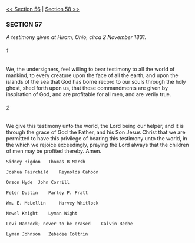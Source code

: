[<< Section 56](Section%2056)  |  [Section 58 >>](Section%2058)

### SECTION 57

*A testimony given at Hiram, Ohio, circa 2 November 1831.*

###### 1
We, the undersigners, feel willing to bear testimony to all the world of mankind, to every creature upon the face of all the earth, and upon the islands of the sea that God has borne record to our souls through the holy ghost, shed forth upon us, that these commandments are given by inspiration of God, and are profitable for all men, and are verily true.

###### 2
We give this testimony unto the world, the Lord being our helper, and it is through the grace of God the Father, and his Son Jesus Christ that we are permitted to have this privilege of bearing this testimony unto the world, in the which we rejoice exceedingly, praying the Lord always that the children of men may be profited thereby. Amen.

	Sidney Rigdon	Thomas B Marsh

	Joshua Fairchild	Reynolds Cahoon

	Orson Hyde	John Corrill

	Peter Dustin 	Parley P. Pratt

	Wm. E. McLellin 	Harvey Whitlock

	Newel Knight 	Lyman Wight

	Levi Hancock; never to be erased	Calvin Beebe

	Lyman Johnson	Zebedee Coltrin